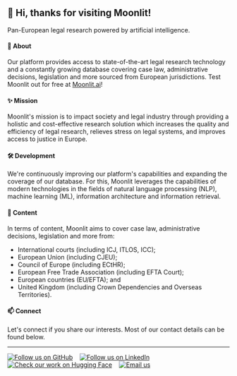 ## 👋 Hi, thanks for visiting Moonlit!
Pan-European legal research powered by artificial intelligence.

#### 🌱 About
Our platform provides access to state-of-the-art legal research technology and a constantly growing database covering case law, administrative decisions, legislation and more sourced from European jurisdictions. Test Moonlit out for free at [Moonlit.ai](https://www.moonlit.ai)!

#### ✨ Mission
Moonlit's mission is to impact society and legal industry through providing a holistic and cost-effective research solution which increases the quality and efficiency of legal research, relieves stress on legal systems, and improves access to justice in Europe.

#### 🛠️ Development
We're continuously improving our platform's capabilities and expanding the coverage of our database. For this, Moonlit leverages the capabilities of modern technologies in the fields of natural language processing (NLP), machine learning (ML), information architecture and information retrieval.

#### 👀 Content
In terms of content, Moonlit aims to cover case law, administrative decisions, legislation and more from:
- International courts (including ICJ, ITLOS, ICC);
- European Union (including CJEU);
- Council of Europe (including ECtHR);
- European Free Trade Association (including EFTA Court);
- European countries (EU/EFTA); and
- United Kingdom (including Crown Dependencies and Overseas Territories).

#### 📫 Connect
Let's connect if you share our interests. Most of our contact details can be found below.

***

<!-- Social buttons -->
<div align="left">
	<a href="https://github.com/moonlit-ai"><img src="https://img.shields.io/github/followers/moonlit-ai?label=GitHub&style=social" target="_blank" alt="Follow us on GitHub"></a>
	&nbsp;&nbsp;
	<a href="https://linkedin.com/company/moonlit-ai"><img src="https://img.shields.io/badge/LinkedIn-0077B5?label?label=LinkedIn&style=social&logo=linkedin" target="_blank" alt="Follow us on LinkedIn"></a>
	&nbsp;&nbsp;
	<a href="https://huggingface.co/moonlit-ai"><img src="https://img.shields.io/badge/HuggingFace--_.svg?label=%F0%9F%A4%97%20Hugging%20Face&style=social" target="_blank" alt="Check our work on Hugging Face"></a>
	&nbsp;&nbsp;
	<a href="mailto:info@moonlit.ai"><img src="https://img.shields.io/badge/email--_.svg?label?label=Email&style=social&logo=minutemailer" target="_blank" alt="Email us"></a>
</div>
